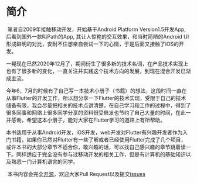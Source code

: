 # 简介



​	笔者自2009年接触移动开发，开始基于Android Platform Version1.5开发App, 后看到国外一款叫Path的App, 其让人惊艳的交互效果，和当时简陋的Android UI形成鲜明的对比，安耐不住想亲自尝试一下的心情，于是后面又接触了iOS的开发。

​	一晃现在已然2020年12月了，期间衍生了很多新的技术名词，在产品技术实现上也有了很多新的变化，一直关注并实践这个技术方向的发展，到现在混合开发已渐成主流。

​	今年6，7月的时候有了自己写一本技术小册子（书籍）的想法，这段时间一直在从事Flutter的开发工作，所以想分享一下Flutter的技术实现，受限于自己的技术储备有限，我会尽量把相关的技术点讲清楚，在自己学习和工作的过程中，得到了很多同事和网络上很多同学分享的资料很受启发也节约了自己大量的时间，在此一并感谢，希望这本小册子，能对大家在Flutter学习的道路上有所帮助。

​	本书适用于从事Android开发，iOS开发，web开发对Flutter有兴趣开发者作为入门书籍，如果你已然对Flutter有一些了解或者已经使用Flutter完成了几个项目，或许本书的大部分章节不适合你，敢兴趣的话，可以找自己感兴趣的章节跳着读一下。同样适应于完全没有参与过移动开发的相关工作，但是有计算机的基础知识以及熟悉一门计算机语言的同学。

​	本书内容会完全[开源](https://github.com/gaoyong06/flutter-program-design)，欢迎大家Pull Request以及提交[issues](https://github.com/gaoyong06/flutter-program-design/issues)

